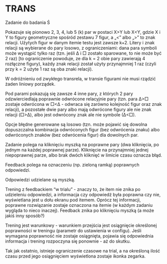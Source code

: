 # TRANS
Zadanie do badania Ś

Pokazuje się pionowo 2, 3, 4, lub 5 (k) par w postaci X>Y lub X<Y, gdzie X i Y to figury geometryczne spośród zestawu 7 figur, a „<” albo „>” to znak relacji. Użytych figur w danym itemie testu jest zawsze k+2. Litery i znak relacji są wybierane do pary losowo, z ograniczeniami:
dana para symboli może wystąpić tylko raz (tzn. jeśli ∆ i □ zostało sparowane, to nie może być 2 raz) [to ograniczenie powoduje, ze dla k = 2 obie pary zawierają 4 rozłączne figury),
każdy znak relacji został użyty przynajmniej 1 raz (czyli przy k = 2 użyte 1 raz są oba znaki relacji).

W odróżnieniu od zwykłego transrela, w transie figurami nie musi rządzić żaden liniowy porządek.

Pod parami pokazują się zawsze 4 inne pary, z których 2 pary odzwierciedlają poprawnie odwrócone relacyjnie pary (tzn. para ∆>□ zostaje odwrócona w □<∆ - odwraca się zarówno kolejność figur oraz znak relacji), a pozostałe dwie pary albo mają odwrócone figury ale nie znak relacji (□>∆), albo jest odwrócony znak ale nie symbole (∆<□). 

Opcje błędne generowane są losowo (tzn. może pojawić się dowolna dopuszczalna kombinacja odwróconych figur (bez odwrócenia znaku) albo odwróconych znaków (bez odwrócenia figur) dla dowolnych par.

Zadanie polega na kliknięciu myszką na poprawne pary (dwa kliknięcia, po jednym na każdej poprawnej parze). Kliknięcie na przynajmniej jednej niepoprawnej parze, albo brak dwóch kliknięć w limicie czasu oznacza błąd.

Feedback polega na oznaczeniu (np. zieloną ramką) poprawnych odpowiedzi.

Odpowiedzi udzielane są myszką.

Trening z feedbackiem “w trialu” - znaczy to, że item nie znika po udzieleniu odpowiedzi, a informacja czy odpowiedź była poprawna czy nie, wyświetlana jest u dołu ekranu pod itemem. Oprócz tej informacji, poprawne rozwiązanie zostaje oznaczona na itemie (w każdym zadaniu wygląda to nieco inaczej). Feedback znika po kliknięciu myszką (a może jakiś inny sposób?)

Trening jest warunkowy - warunkiem przejścia jest osiągnięcie określonej poprawności w treningu (parametr do ustawienia w configu). Jeśli wymagana poprawność nie zostaje osiągnięta, pojawia się odpowiednia informacja i trening rozpoczyna się ponownie - aż do skutku.

Tak jak ostatnio, istnieje ograniczenie czasowe na trial, a na określoną ilość czasu przed jego osiągnięciem wyświetlona zostaje ikonka zegarka.

